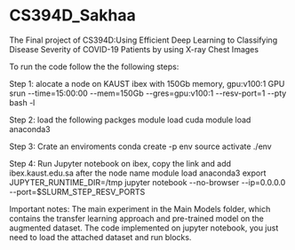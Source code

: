 # CS394D_Sakhaa
The Final project of CS394D:Using Efficient Deep Learning to Classifying Disease Severity of COVID-19 Patients by using X-ray Chest Images 

To run the code follow the the following steps:

Step 1: alocate a node on KAUST ibex with 150Gb memory,  gpu:v100:1 GPU
srun --time=15:00:00 --mem=150Gb --gres=gpu:v100:1 --resv-port=1 --pty bash -l

Step 2: load the following packges
module load cuda
module load anaconda3

Step 3: Crate an enviroments 
conda create -p env
source activate ./env

Step 4: Run Jupyter notebook on ibex, copy the link and add ibex.kaust.edu.sa after the node name
module load anaconda3
export JUPYTER_RUNTIME_DIR=/tmp
jupyter notebook --no-browser --ip=0.0.0.0 --port=$SLURM_STEP_RESV_PORTS


Important notes:
The main experiment in the Main Models folder, which contains the transfer learning approach and pre-trained model on the augmented dataset.
The code implemented on jupyter notebook, you just need to load the attached dataset and run blocks. 

